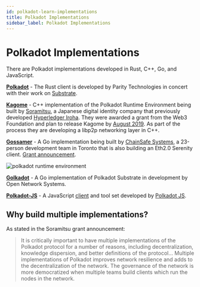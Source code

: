 ```yaml
---
id: polkadot-learn-implementations
title: Polkadot Implementations
sidebar_label: Polkadot Implementations
---
```


# Polkadot Implementations

There are Polkadot implementations developed in Rust, C++, Go, and JavaScript.

[**Polkadot**](https://github.com/paritytech/polkadot) - The Rust client is developed by Parity Technologies in concert with their work on [Substrate](https://github.com/paritytech/substrate).

[**Kagome**](https://github.com/soramitsu/kagome) - C++ implementation of the Polkadot Runtime Environment being built by [Soramitsu](https://github.com/soramitsu), a Japanese digital identity company that previously developed [Hyperledger Iroha](https://iroha.tech). They were awarded a grant from the Web3 Foundation and plan to release Kagome by [August 2019](https://medium.com/web3foundation/w3f-grants-soramitsu-to-implement-polkadot-runtime-environment-in-c-cf3baa08cbe6). As part of the process they are developing a libp2p networking layer in C++.

[**Gossamer**](https://github.com/ChainSafeSystems/gossamer) - A Go implementation being built by [ChainSafe Systems](https://github.com/ChainSafeSystems), a 23-person development team in Toronto that is also building an Eth2.0 Serenity client. [Grant announcement](https://medium.com/web3foundation/w3f-grants-chainsafe-to-implement-polkadot-runtime-environment-in-go-ca4973c9edaf).

<img src="../../../img/updated_pre.png" alt="polkadot runtime environment" class="polka-re"/>

[**Golkadot**](https://github.com/opennetsys/golkadot) - A Go implementation of Polkadot Substrate in development by Open Network Systems.

[**Polkadot-JS**](https://github.com/polkadot-js) - A JavaScript [client](https://github.com/polkadot-js/client) and tool set developed by [Polkadot JS](https://polkadot.js.org/).

## Why build multiple implementations?

As stated in the Soramitsu grant announcement:

> It is critically important to have multiple implementations of the Polkadot protocol for a number of reasons, including decentralization, knowledge dispersion, and better definitions of the protocol... Multiple implementations of Polkadot improves network resilience and adds to the decentralization of the network. The governance of the network is more democratized when multiple teams build clients which run the nodes in the network.